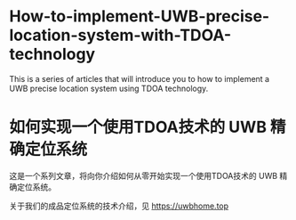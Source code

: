 # How-to-implement-UWB-precise-location-system-with-TDOA-technology
This is a series of articles that will introduce you to how to implement a UWB precise location system using TDOA technology.


# 如何实现一个使用TDOA技术的 UWB 精确定位系统
这是一个系列文章，将向你介绍如何从零开始实现一个使用TDOA技术的 UWB 精确定位系统。

关于我们的成品定位系统的技术介绍，见 https://uwbhome.top

